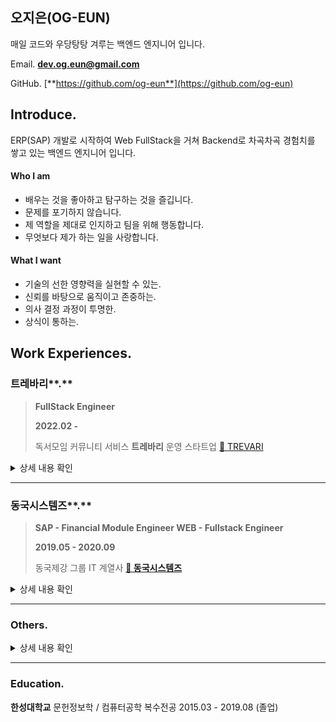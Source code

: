 
## 오지은(OG-EUN)

매일 코드와 우당탕탕 겨루는 백엔드 엔지니어 입니다.

Email. **dev.og.eun@gmail.com**

GitHub. [**https://github.com/og-eun**](https://github.com/og-eun)

## **Introduce.**

ERP(SAP) 개발로 시작하여 Web FullStack을 거쳐 Backend로 차곡차곡 경험치를 쌓고 있는 백엔드 엔지니어 입니다.

#### Who I am

- 배우는 것을 좋아하고 탐구하는 것을 즐깁니다.
- 문제를 포기하지 않습니다.
- 제 역할을 제대로 인지하고 팀을 위해 행동합니다.
- 무엇보다 제가 하는 일을 사랑합니다.

#### What I want

- 기술의 선한 영향력을 실현할 수 있는.
- 신뢰를 바탕으로 움직이고 존중하는.
- 의사 결정 과정이 투명한.
- 상식이 통하는.

## **Work Experiences.**

### 트레바리**.**

> **FullStack Engineer**
>
>
> **2022.02 -**
>
> 독서모임 커뮤니티 서비스 **트레바리** 운영 스타트업
> [🔗 TREVARI](https://trevari.co.kr/)
>
 
<details>
<summary>상세 내용 확인</summary>
<div markdown="1">

#### **{ 트레바리 SMS 시스템 개선 프로젝트 }**

2021.02 -
서비스 관련 SMS 시스템 자동화

##### **What I did.**

- 프로젝트 설계
- 신규 프로젝트 구성 및 구현

##### **Stack.**

- Java, Spring Boot, JDBC
- IntelliJ, JUnit
- PostgreSQL, DataGrip
- AWS, Github, Jira, Confluence, Lucidchart, Notion, Slack

</div>
</details>

---

### 동국시스템즈**.**

> **SAP - Financial Module Engineer
WEB - Fullstack Engineer**
>
>
> **2019.05 - 2020.09**
> 
> 동국제강 그룹 IT 계열사
> **[🔗 동국시스템즈](http://www.dkunc.com/#/main)**
>

<details>
<summary>상세 내용 확인</summary>
<div markdown="1">

#### **{ 동국제강 SAP 재무 회계 기능 WEB 전환 프로젝트 }**

2019.11 - 2020.08
기존 SAP에서 처리하던 재무 회계 업무 기능을 WEB 환경에서 가능하도록 개발

##### **What I did.**

- Frontend
  - 화면 디자인 및 UI / UX 구상
  - 화면 개발
- Backend
  - API 설계 및 개발

##### **Stack.**

- Java, Spring Framework, ABAP, SAP
- JavaScript, AngularJS, HTML, CSS
- Eclipse
- WAS, SVN

</div>
</details>


---
### Others.

<details>
<summary>상세 내용 확인</summary>
<div markdown="1">

#### 로앤컴퍼니**.**
>
> 누적 방문자 수 2,331만 명, 누적 상담 수 64만 건의 국내 1위 법률 플랫폼 **로톡** 운영 스타트업
> [🔗 LawTalk](https://www.lawtalk.co.kr/)
>
#### **{ LawTalk 온라인 상담 개선 }**
2021.11 - 2021.12
온라인 상담의 의뢰인, 변호사 서비스의 전반적 개선
##### **What I did.**
- 쿼리 개선을 통한 검색 성능 3배 향상
- 상담 서비스 신규 API 개발 / 기존 Services 수정
##### **Stack.**
- NodeJS, Express, CoffeeScript
- VScode, Postman
- NoSQL, Robo3T, Mongoose
- AWS, Github, Jira, Confluence, Notion, Slack

#### **패스트레인.**
>
> 4,300여 피부과, 누적 회원가입 수 30만 명의 피부시술 정보 플랫폼 **여신티켓** 운영 스타트업
> [🔗 여신티켓](https://www.yeoshin.co.kr/)
>
#### **{ 전체 서비스 php to Java 전환 }**
2021.06 - 2021.09
기존 php로 구현된 레거시를 제거하고 Spring Boot로 전환
##### **What I did.**
- 기존 코드를 통해 서비스 기능 분석 및 문서화
- 신규 기능 및 전환된 API 개발
  - 메인 담당 도메인: 회원 개인화, 혜택
  - 서브 담당 도메인: 결제, 예약
##### **Stack.**
- Java, Spring Boot, Junit, gradle, php
- IntelliJ, phpStorm, Postman
- MySQL, MyBatis, Data Grip
- AWS, Github, Jira, Confluence, Notion, Slack
#### **{ 사내 TDD 스터디 운영 }**
2021.06 - 2021.09
개발팀  TDD 스터디 기획 / 운영
##### **What I did.**
- 스터디 클럽장으로 기획, 운영, 성과 총괄
- 스터디 내용을 실 서비스에 적용
- 전체 프로젝트 테스트 커버리지 상승
##### **Stack.**
- Java Test Libraries
- Github, Notion, Slack Gather Town 활용
#### **{ 모바일 예약 }**
2021.06 - 2021.08
병원 - 사용자 간 모바일 예약 서비스 개발 및 유지 보수
##### **What I did.**
- 서비스 분석 및 정책 수립
- 서비스 문서화
- 신규 / 개선 API 설계 및 개발 (php to Java)
##### **Stack.**
- Java, Spring Boot, Junit, gradle, php
- IntelliJ, phpStorm, Postman
- MySQL, MyBatis, Data Grip
- AWS, Github, Jira, Confluence, Notion, Slack

### 더커머스**.**
>
> 회원 수 3,500명의 쇼핑몰 통합관리 솔루션 **원셀** 운영 스타트업
> [🔗 ONESELL](https://www.onesell.co.kr/)
>
#### **{ 신규 쇼핑몰 연동 }**
2021.03 - 2021.04
쇼핑몰 API를 연동하여 상품, 주문, 문의, 정산 기능을 제공할 수 있도록 개발
##### **What I did.**
- DB 모델링
- 쇼핑몰 연동 API 개발
##### **Stack.**
- Python, Java, Flask, Spring Boot
- PyCharm, IntelliJ
- NoSQL, Robo3T
- AWS, Github, Jenkins, Jira, Confluence, Slack
#### **{ 백오피스 개발 }**
2021.01 - 2021.02
서비스 사용자 현황 분석을 위한 백오피스 개발
##### **What I did.**
- 벡오피스 API 개발
- 통계 데이터 구성
##### **Stack.**
- Python, Flask
- PyCharm
- NoSQL, Robo3T
- AWS, Github, Jenkins, Jira, Confluence, Slack


</div>
</details>


---

### **Education.**

**한성대학교**
문헌정보학 / 컴퓨터공학 복수전공
2015.03 - 2019.08 (졸업)
